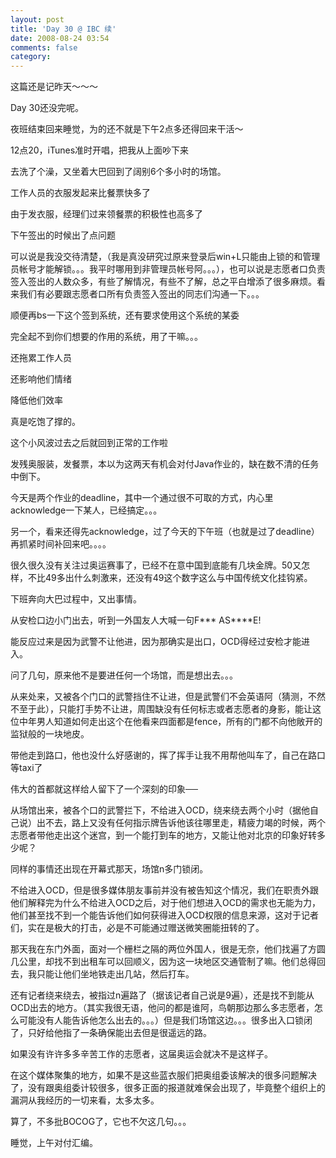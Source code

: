 ```yaml
---
layout: post
title: 'Day 30 @ IBC 续'
date: 2008-08-24 03:54
comments: false
category: 
---
```

    

这篇还是记昨天～～～

  

Day 30还没完呢。

  

夜班结束回来睡觉，为的还不就是下午2点多还得回来干活～

  

12点20，iTunes准时开唱，把我从上面吵下来

  

去洗了个澡，又坐着大巴回到了阔别6个多小时的场馆。

  

工作人员的衣服发起来比餐票快多了

  

由于发衣服，经理们过来领餐票的积极性也高多了

  

下午签出的时候出了点问题

  

可以说是我没交待清楚，（我是真没研究过原来登录后win+L只能由上锁的和管理员帐号才能解锁。。。我平时哪用到非管理员帐号阿。。。），也可以说是志愿者口负责签入签出的人数众多，有些了解情况，有些不了解，总之平白增添了很多麻烦。看来我们有必要跟志愿者口所有负责签入签出的同志们沟通一下。。。

顺便再bs一下这个签到系统，还有要求使用这个系统的某委

完全起不到你们想要的作用的系统，用了干嘛。。。

还拖累工作人员

还影响他们情绪

降低他们效率

  

真是吃饱了撑的。

  

  

这个小风波过去之后就回到正常的工作啦

  

发残奥服装，发餐票，本以为这两天有机会对付Java作业的，缺在数不清的任务中倒下。

  

今天是两个作业的deadline，其中一个通过很不可取的方式，内心里acknowledge一下某人，已经搞定。。。

另一个，看来还得先acknowledge，过了今天的下午班（也就是过了deadline）再抓紧时间补回来吧。。。。

  

很久很久没有关注过奥运赛事了，已经不在意中国到底能有几块金牌。50又怎样，不比49多出什么刺激来，还没有49这个数字这么与中国传统文化挂钩紧。

  

下班奔向大巴过程中，又出事情。

从安检口边小门出去，听到一外国友人大喊一句F*** AS****E!

能反应过来是因为武警不让他进，因为那确实是出口，OCD得经过安检才能进入。

问了几句，原来他不是要进任何一个场馆，而是想出去。。。

从来处来，又被各个门口的武警挡住不让进，但是武警们不会英语阿（猜测，不然不至于此），只能打手势不让进，周围缺没有任何标志或者志愿者的身影，能让这位中年男人知道如何走出这个在他看来四面都是fence，所有的门都不向他敞开的监狱般的一块地皮。

带他走到路口，他也没什么好感谢的，挥了挥手让我不用帮他叫车了，自己在路口等taxi了

伟大的首都就这样给人留下了一个深刻的印象──

从场馆出来，被各个口的武警拦下，不给进入OCD，绕来绕去两个小时（据他自己说）出不去，路上又没有任何指示牌告诉他该往哪里走，精疲力竭的时候，两个志愿者带他走出这个迷宫，到一个能打到车的地方，又能让他对北京的印象好转多少呢？

  

同样的事情还出现在开幕式那天，场馆n多门锁闭。

不给进入OCD，但是很多媒体朋友事前并没有被告知这个情况，我们在职责外跟他们解释完为什么不给进入OCD之后，对于他们想进入OCD的需求也无能为力，他们甚至找不到一个能告诉他们如何获得进入OCD权限的信息来源，这对于记者们，实在是极大的打击，必是不可能通过赠送微笑圈能扭转的了。

那天我在东门外面，面对一个栅栏之隔的两位外国人，很是无奈，他们找遍了方圆几公里，却找不到出租车可以回顺义，因为这一块地区交通管制了嘛。他们总得回去，我只能让他们坐地铁走出几站，然后打车。

还有记者绕来绕去，被指过n遍路了（据该记者自己说是9遍），还是找不到能从OCD出去的地方。（其实我很无语，他问的都是谁阿，鸟朝那边那么多志愿者，怎么可能没有人能告诉他怎么出去的。。。）但是我们场馆这边。。。很多出入口锁闭了，只好给他指了一条确保能出去但是很遥远的路。

  

如果没有许许多多辛苦工作的志愿者，这届奥运会就决不是这样子。

在这个媒体聚集的地方，如果不是这些蓝衣服们把奥组委该解决的很多问题解决了，没有跟奥组委计较很多，很多正面的报道就难保会出现了，毕竟整个组织上的漏洞从我经历的一切来看，太多太多。

  

算了，不多批BOCOG了，它也不欠这几句。。。

  

睡觉，上午对付汇编。
